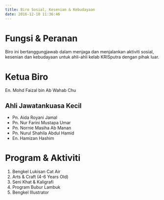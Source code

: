 ```yaml
---
title: Biro Sosial, Kesenian & Kebudayaan
date: 2016-12-10 11:36:46
---
```

# Fungsi & Peranan
Biro ini bertanggungjawab dalam menjaga dan menjalankan aktiviti sosial, kesenian dan kebudayaan untuk ahli-ahli kelab KRISputra dengan pihak luar.

# Ketua Biro
En. Mohd Faizal bin Ab Wahab Chu
## Ahli Jawatankuasa Kecil
* Pn. Aida Royani Jamal
* Pn. Nur Farini Mustapa Umar
* Pn. Nornie Masiha Ab Manan
* Pn. Nurul Shahila Abdul Hamid
* En. Hamizan Hashim

# Program & Aktiviti
1. Bengkel Lukisan Cat Air
2. Arts & Craft (4-6 Years Old)
3. Seni Khat & Kaligrafi
4. Program Bubur Lambuk
5. Bengkel Illustrator
